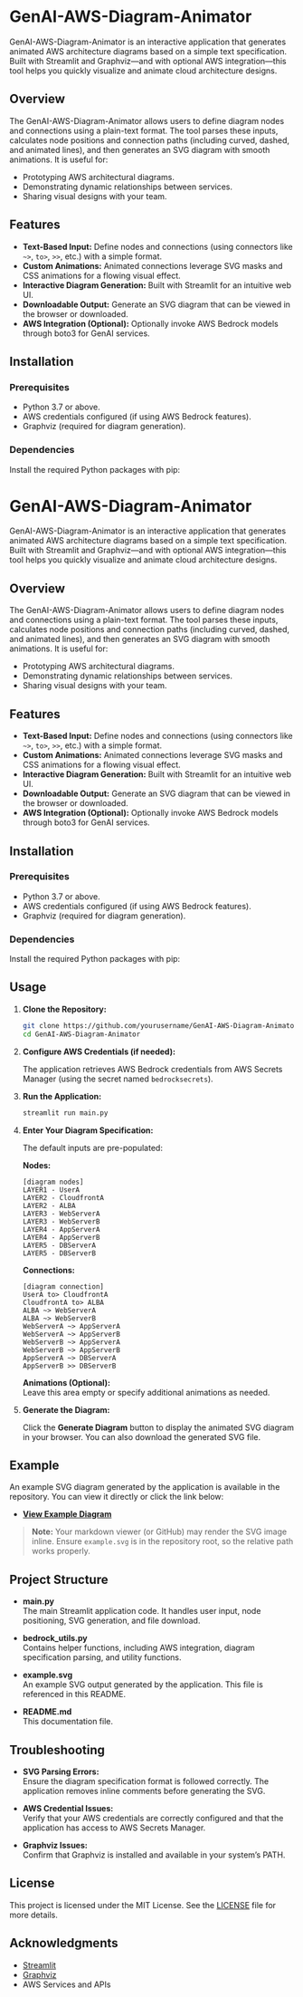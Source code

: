 # GenAI-AWS-Diagram-Animator

GenAI-AWS-Diagram-Animator is an interactive application that generates animated AWS architecture diagrams based on a simple text specification. Built with Streamlit and Graphviz—and with optional AWS integration—this tool helps you quickly visualize and animate cloud architecture designs.

## Overview

The GenAI-AWS-Diagram-Animator allows users to define diagram nodes and connections using a plain-text format. The tool parses these inputs, calculates node positions and connection paths (including curved, dashed, and animated lines), and then generates an SVG diagram with smooth animations. It is useful for:
- Prototyping AWS architectural diagrams.
- Demonstrating dynamic relationships between services.
- Sharing visual designs with your team.

## Features

- **Text-Based Input:** Define nodes and connections (using connectors like `~>`, `to>`, `>>`, etc.) with a simple format.
- **Custom Animations:** Animated connections leverage SVG masks and CSS animations for a flowing visual effect.
- **Interactive Diagram Generation:** Built with Streamlit for an intuitive web UI.
- **Downloadable Output:** Generate an SVG diagram that can be viewed in the browser or downloaded.
- **AWS Integration (Optional):** Optionally invoke AWS Bedrock models through boto3 for GenAI services.

## Installation

### Prerequisites

- Python 3.7 or above.
- AWS credentials configured (if using AWS Bedrock features).
- Graphviz (required for diagram generation).

### Dependencies

Install the required Python packages with pip:
# GenAI-AWS-Diagram-Animator

GenAI-AWS-Diagram-Animator is an interactive application that generates animated AWS architecture diagrams based on a simple text specification. Built with Streamlit and Graphviz—and with optional AWS integration—this tool helps you quickly visualize and animate cloud architecture designs.

## Overview

The GenAI-AWS-Diagram-Animator allows users to define diagram nodes and connections using a plain-text format. The tool parses these inputs, calculates node positions and connection paths (including curved, dashed, and animated lines), and then generates an SVG diagram with smooth animations. It is useful for:
- Prototyping AWS architectural diagrams.
- Demonstrating dynamic relationships between services.
- Sharing visual designs with your team.

## Features

- **Text-Based Input:** Define nodes and connections (using connectors like `~>`, `to>`, `>>`, etc.) with a simple format.
- **Custom Animations:** Animated connections leverage SVG masks and CSS animations for a flowing visual effect.
- **Interactive Diagram Generation:** Built with Streamlit for an intuitive web UI.
- **Downloadable Output:** Generate an SVG diagram that can be viewed in the browser or downloaded.
- **AWS Integration (Optional):** Optionally invoke AWS Bedrock models through boto3 for GenAI services.

## Installation

### Prerequisites

- Python 3.7 or above.
- AWS credentials configured (if using AWS Bedrock features).
- Graphviz (required for diagram generation).

### Dependencies

Install the required Python packages with pip:



## Usage

1. **Clone the Repository:**

   ```bash
   git clone https://github.com/yourusername/GenAI-AWS-Diagram-Animator.git
   cd GenAI-AWS-Diagram-Animator
   ```

2. **Configure AWS Credentials (if needed):**

   The application retrieves AWS Bedrock credentials from AWS Secrets Manager (using the secret named `bedrocksecrets`).

3. **Run the Application:**

   ```bash
   streamlit run main.py
   ```

4. **Enter Your Diagram Specification:**

   The default inputs are pre-populated:

   **Nodes:**
   ```
   [diagram nodes]
   LAYER1 - UserA
   LAYER2 - CloudfrontA
   LAYER2 - ALBA
   LAYER3 - WebServerA
   LAYER3 - WebServerB
   LAYER4 - AppServerA
   LAYER4 - AppServerB
   LAYER5 - DBServerA
   LAYER5 - DBServerB
   ```

   **Connections:**
   ```
   [diagram connection]
   UserA to> CloudfrontA 
   CloudfrontA to> ALBA 
   ALBA ~> WebServerA
   ALBA ~> WebServerB
   WebServerA ~> AppServerA
   WebServerA ~> AppServerB
   WebServerB ~> AppServerA
   WebServerB ~> AppServerB
   AppServerA ~> DBServerA
   AppServerB >> DBServerB
   ```

   **Animations (Optional):**  
   Leave this area empty or specify additional animations as needed.

5. **Generate the Diagram:**

   Click the **Generate Diagram** button to display the animated SVG diagram in your browser. You can also download the generated SVG file.

## Example

An example SVG diagram generated by the application is available in the repository. You can view it directly or click the link below:

- **[View Example Diagram](example.svg)**

> **Note:** Your markdown viewer (or GitHub) may render the SVG image inline. Ensure `example.svg` is in the repository root, so the relative path works properly.

## Project Structure

- **main.py**  
  The main Streamlit application code. It handles user input, node positioning, SVG generation, and file download.

- **bedrock_utils.py**  
  Contains helper functions, including AWS integration, diagram specification parsing, and utility functions.

- **example.svg**  
  An example SVG output generated by the application. This file is referenced in this README.

- **README.md**  
  This documentation file.

## Troubleshooting

- **SVG Parsing Errors:**  
  Ensure the diagram specification format is followed correctly. The application removes inline comments before generating the SVG.

- **AWS Credential Issues:**  
  Verify that your AWS credentials are correctly configured and that the application has access to AWS Secrets Manager.

- **Graphviz Issues:**  
  Confirm that Graphviz is installed and available in your system’s PATH.

## License

This project is licensed under the MIT License. See the [LICENSE](LICENSE) file for more details.

## Acknowledgments

- [Streamlit](https://streamlit.io/)
- [Graphviz](https://graphviz.org/)
- AWS Services and APIs
